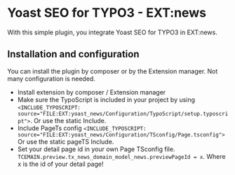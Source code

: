 # Yoast SEO for TYPO3 - EXT:news
With this simple plugin, you integrate Yoast SEO for TYPO3 in EXT:news.

## Installation and configuration
You can install the plugin by composer or by the Extension manager. Not many configuration is needed.

* Install extension by composer / Extension manager
* Make sure the TypoScript is included in your project by using `<INCLUDE_TYPOSCRIPT: source="FILE:EXT:yoast_news/Configuration/TypoScript/setup.typoscript">`.
Or use the static Include.
* Include PageTs config `<INCLUDE_TYPOSCRIPT: source="FILE:EXT:yoast_news/Configuration/TSconfig/Page.tsconfig">`
Or use the static pageTS Include.
* Set your detail page id in your own Page TSconfig file. `TCEMAIN.preview.tx_news_domain_model_news.previewPageId = x`.
Where x is the id of your detail page!
